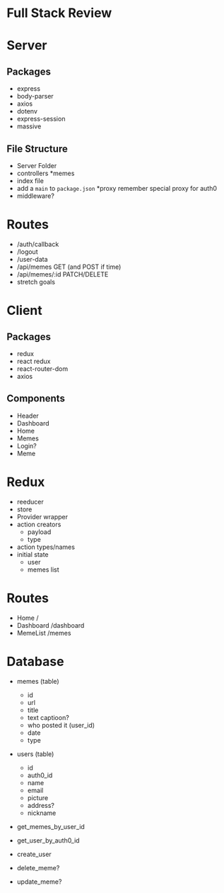 # Full Stack Review

# Server

## Packages

* express
* body-parser
* axios
* dotenv
* express-session
* massive

## File Structure

* Server Folder
* controllers
    *memes
* index file
* add a `main` to `package.json`
    *proxy
        remember special proxy for auth0
* middleware?

# Routes

* /auth/callback
* /logout
* /user-data
* /api/memes GET (and POST if time)
* /api/memes/:id PATCH/DELETE
* stretch goals

# Client

## Packages

* redux
* react redux
* react-router-dom
* axios

## Components

* Header
* Dashboard
* Home
* Memes
* Login?
* Meme

# Redux

* reeducer
* store
* Provider wrapper
* action creators
    * payload
    * type
* action types/names
* initial state
    * user
    * memes list

# Routes

* Home /
* Dashboard /dashboard
* MemeList /memes

# Database

* memes (table)
    * id
    * url
    * title
    * text captioon?
    * who posted it (user_id)
    * date
    * type
* users (table)
    * id
    * auth0_id
    * name
    * email
    * picture
    * address?
    * nickname

* get_memes_by_user_id
* get_user_by_auth0_id
* create_user
* delete_meme?
* update_meme?